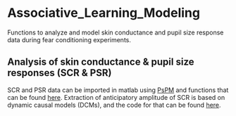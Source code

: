 # Associative_Learning_Modeling
Functions to analyze and model skin conductance and pupil size response data during fear conditioning experiments.

## Analysis of skin conductance & pupil size responses (SCR & PSR)
SCR and PSR data can be imported in matlab using [PsPM](http://pspm.sourceforge.net/) and functions that can be found [here](/RawDataAnalysis/import_SCR.m). 
Extraction of anticipatory amplitude of SCR is based on dynamic causal models (DCMs), and the code for that can be found [here](/RawDataAnalysis/compute_dcm.m). 

